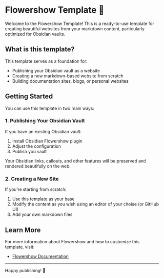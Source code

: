 # Flowershow Template 🌸

Welcome to the Flowershow Template! This is a ready-to-use template for creating beautiful websites from your markdown content, particularly optimized for Obsidian vaults.

## What is this template?

This template serves as a foundation for:
- Publishing your Obsidian vault as a website
- Creating a new markdown-based website from scratch
- Building documentation sites, blogs, or personal websites

## Getting Started

You can use this template in two main ways:

### 1. Publishing Your Obsidian Vault

If you have an existing Obsidian vault:
1. Install Obsidian Flowershow plugin
2. Adjust the configuration
3. Publish you vault

Your Obsidian links, callouts, and other features will be preserved and rendered beautifully on the web.

### 2. Creating a New Site

If you're starting from scratch:
1. Use this template as your base
2. Modify the content as you wish using an editor of your choise (or GitHub UI)
3. Add your own markdown files

## Learn More

For more information about Flowershow and how to customize this template, visit:
- [Flowershow Documentation](https://my.flowershow.app/@Hefbrew/Skyfall/Blah)

---

Happy publishing! 🚀
